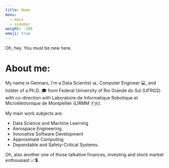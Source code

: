 ```yaml
---
title: Home
menu:
  - main
  - sidebar
weight: -280
emoji: true
---
```


Oh, hey.
You must be new here.

# About me:

My name is Gennaro, I'm a Data Scientist :bar_chart:, Computer Engineer :computer:, and holder of a Ph.D. :mortar_board: from Federal University of Rio Grande do Sul (UFRGS) with co-direction with Laboratoire de Informatique Robotique et Microéletronique de Montpellier (LIRMM :fr:).

My main work subjects are:
* Data Science and Machine Learning
* Aerospace Engineering
* Innovative Software Development
* Approximate Computing
* Dependable and Safety-Critical Systems.

Oh, also another one of those talkative finances, investing and stock market enthousiast :chart_with_upwards_trend::heavy_dollar_sign:.

